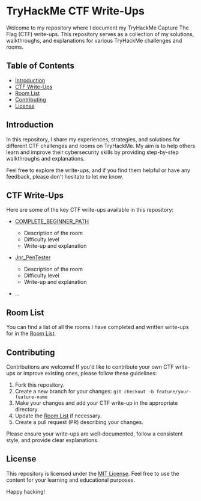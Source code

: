 # TryHackMe CTF Write-Ups

Welcome to my repository where I document my TryHackMe Capture The Flag (CTF) write-ups. This repository serves as a collection of my solutions, walkthroughs, and explanations for various TryHackMe challenges and rooms.

## Table of Contents

- [Introduction](#introduction)
- [CTF Write-Ups](#ctf-write-ups)
- [Room List](#room-list)
- [Contributing](#contributing)
- [License](#license)

## Introduction

In this repository, I share my experiences, strategies, and solutions for different CTF challenges and rooms on TryHackMe. My aim is to help others learn and improve their cybersecurity skills by providing step-by-step walkthroughs and explanations.

Feel free to explore the write-ups, and if you find them helpful or have any feedback, please don't hesitate to let me know.

## CTF Write-Ups

Here are some of the key CTF write-ups available in this repository:

- [COMPLETE_BEGINNER_PATH](COMPLETE_BEGINNER)
  - Description of the room
  - Difficulty level
  - Write-up and explanation

- [Jnr_PenTester](./room-name-2/README.md)
  - Description of the room
  - Difficulty level
  - Write-up and explanation

- ...

## Room List

You can find a list of all the rooms I have completed and written write-ups for in the [Room List](https://github.com/cyberxploithausa/tryhackme/tree/main).

## Contributing

Contributions are welcome! If you'd like to contribute your own CTF write-ups or improve existing ones, please follow these guidelines:

1. Fork this repository.
2. Create a new branch for your changes: `git checkout -b feature/your-feature-name`
3. Make your changes and add your CTF write-up in the appropriate directory.
4. Update the [Room List](https://github.com/cyberxploithausa/tryhackme/tree/main) if necessary.
5. Create a pull request (PR) describing your changes.

Please ensure your write-ups are well-documented, follow a consistent style, and provide clear explanations.

## License

This repository is licensed under the [MIT License](LICENSE.md). Feel free to use the content for your learning and educational purposes.

Happy hacking!

